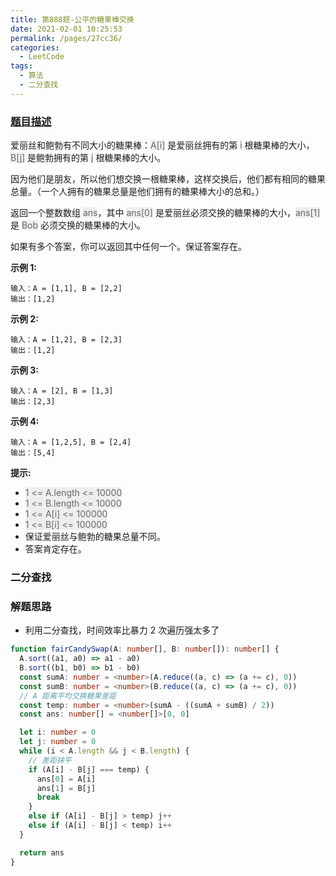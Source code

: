 ```yaml
---
title: 第888题-公平的糖果棒交换
date: 2021-02-01 10:25:53
permalink: /pages/27cc36/
categories:
  - LeetCode
tags:
  - 算法
  - 二分查找
---
```


### [题目描述](https://leetcode-cn.com/problems/fair-candy-swap/)

爱丽丝和鲍勃有不同大小的糖果棒：<font style="background: #eee; color: #666;">A[i]</font> 是爱丽丝拥有的第 <font style="background: #eee; color: #666;">i</font> 根糖果棒的大小，<font style="background: #eee; color: #666;">B[j]</font> 是鲍勃拥有的第 <font style="background: #eee; color: #666;">j</font> 根糖果棒的大小。

因为他们是朋友，所以他们想交换一根糖果棒，这样交换后，他们都有相同的糖果总量。（一个人拥有的糖果总量是他们拥有的糖果棒大小的总和。）

返回一个整数数组 <font style="background: #eee; color: #666;">ans</font>，其中 <font style="background: #eee; color: #666;">ans[0]</font> 是爱丽丝必须交换的糖果棒的大小，<font style="background: #eee; color: #666;">ans[1]</font>  是 <font style="background: #eee; color: #666;">Bob</font> 必须交换的糖果棒的大小。

如果有多个答案，你可以返回其中任何一个。保证答案存在。

<!-- more -->

**示例 1:**

```
输入：A = [1,1], B = [2,2]
输出：[1,2]
```

**示例 2:**

```
输入：A = [1,2], B = [2,3]
输出：[1,2]
```

**示例 3:**

```
输入：A = [2], B = [1,3]
输出：[2,3]
```

**示例 4:**

```
输入：A = [1,2,5], B = [2,4]
输出：[5,4]
```

**提示:**

- <font style="background: #eee; color: #666;">1 <= A.length <= 10000</font>
- <font style="background: #eee; color: #666;">1 <= B.length <= 10000</font>
- <font style="background: #eee; color: #666;">1 <= A[i] <= 100000</font>
- <font style="background: #eee; color: #666;">1 <= B[i] <= 100000</font>
- 保证爱丽丝与鲍勃的糖果总量不同。
- 答案肯定存在。

### 二分查找

### 解题思路

- 利用二分查找，时间效率比暴力 2 次遍历强太多了

```TypeScript
function fairCandySwap(A: number[], B: number[]): number[] {
  A.sort((a1, a0) => a1 - a0)
  B.sort((b1, b0) => b1 - b0)
  const sumA: number = <number>(A.reduce((a, c) => (a += c), 0))
  const sumB: number = <number>(B.reduce((a, c) => (a += c), 0))
  // A 距离平均交换糖果差距
  const temp: number = <number>(sumA - ((sumA + sumB) / 2))
  const ans: number[] = <number[]>[0, 0]

  let i: number = 0
  let j: number = 0
  while (i < A.length && j < B.length) {
    // 差距抹平
    if (A[i] - B[j] === temp) {
      ans[0] = A[i]
      ans[1] = B[j]
      break
    }
    else if (A[i] - B[j] > temp) j++
    else if (A[i] - B[j] < temp) i++
  }

  return ans
}
```
